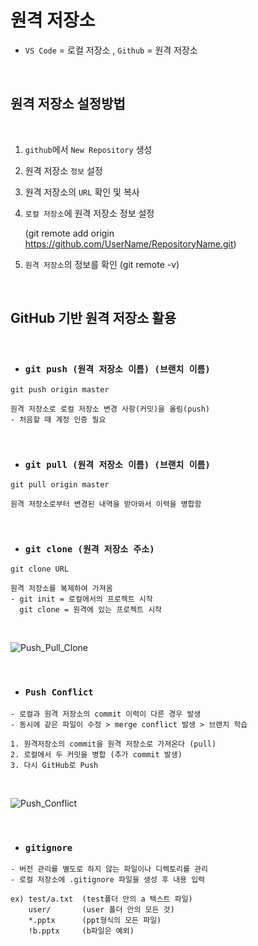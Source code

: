 # 원격 저장소

- `VS Code` = 로컬 저장소 , `Github` = 원격 저장소

<br/>

## 원격 저장소 설정방법

<br/>

1. `github`에서 `New Repository` 생성
2. 원격 저장소 `정보` 설정
3. 원격 저장소의 `URL` 확인 및 복사
4. `로컬 저장소`에 원격 저장소 정보 설정 

    (git remote add origin https://github.com/UserName/RepositoryName.git)
5. `원격 저장소`의 정보를 확인 (git remote -v)

<br/>

## GitHub 기반 원격 저장소 활용

<br/>

- ### **`git push (원격 저장소 이름) (브랜치 이름)`**

```
git push origin master

원격 저장소로 로컬 저장소 변경 사항(커밋)을 올림(push)
- 처음할 때 계정 인증 필요
```

<br/>

- ### **`git pull (원격 저장소 이름) (브랜치 이름)`**

```
git pull origin master

원격 저장소로부터 변경된 내역을 받아와서 이력을 병합함
```

<br/>

- ### **`git clone (원격 저장소 주소)`**

```
git clone URL

원격 저장소를 복제하여 가져옴
- git init = 로컬에서의 프로젝트 시작
  git clone = 원격에 있는 프로젝트 시작
```

<br/>

![Push_Pull_Clone](https://user-images.githubusercontent.com/121420601/209783192-0b8b202f-94ae-4bca-9023-9aa87a622347.png)

<br/>

- ### **`Push Conflict`**

```
- 로컬과 원격 저장소의 commit 이력이 다른 경우 발생
- 동시에 같은 파일이 수정 > merge conflict 발생 > 브랜치 학습

1. 원격저장소의 commit을 원격 저장소로 가져온다 (pull)
2. 로컬에서 두 커밋을 병합 (추가 commit 발생)
3. 다시 GitHub로 Push
```

<br/>

![Push_Conflict](https://user-images.githubusercontent.com/121420601/209783363-52734781-4997-4498-951d-8a18c0321f86.png)

<br/>

- ### **`gitignore`**

```
- 버전 관리를 별도로 하지 않는 파일이나 디렉토리를 관리
- 로컬 저장소에 .gitignore 파일을 생성 후 내용 입력

ex) test/a.txt  (test폴더 안의 a 텍스트 파일)
    user/       (user 폴더 안의 모든 것)
    *.pptx      (ppt형식의 모든 파일)
    !b.pptx     (b파일은 예외)
```
